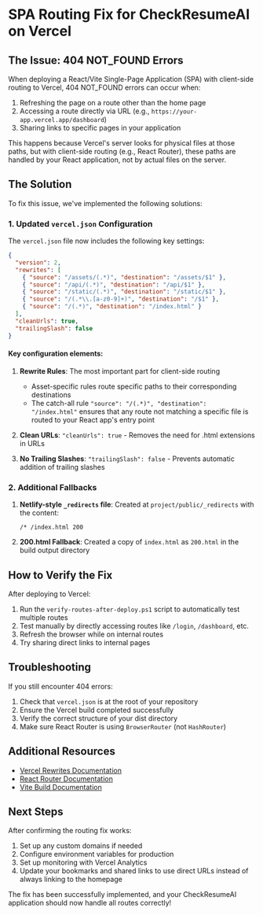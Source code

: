 # SPA Routing Fix for CheckResumeAI on Vercel

## The Issue: 404 NOT_FOUND Errors

When deploying a React/Vite Single-Page Application (SPA) with client-side routing to Vercel, 404 NOT_FOUND errors can occur when:

1. Refreshing the page on a route other than the home page
2. Accessing a route directly via URL (e.g., `https://your-app.vercel.app/dashboard`)
3. Sharing links to specific pages in your application

This happens because Vercel's server looks for physical files at those paths, but with client-side routing (e.g., React Router), these paths are handled by your React application, not by actual files on the server.

## The Solution

To fix this issue, we've implemented the following solutions:

### 1. Updated `vercel.json` Configuration

The `vercel.json` file now includes the following key settings:

```json
{
  "version": 2,
  "rewrites": [
    { "source": "/assets/(.*)", "destination": "/assets/$1" },
    { "source": "/api/(.*)", "destination": "/api/$1" },
    { "source": "/static/(.*)", "destination": "/static/$1" },
    { "source": "/(.*\\.[a-z0-9]+)", "destination": "/$1" },
    { "source": "/(.*)", "destination": "/index.html" }
  ],
  "cleanUrls": true,
  "trailingSlash": false
}
```

#### Key configuration elements:

1. **Rewrite Rules**: The most important part for client-side routing
   - Asset-specific rules route specific paths to their corresponding destinations
   - The catch-all rule `"source": "/(.*)", "destination": "/index.html"` ensures that any route not matching a specific file is routed to your React app's entry point

2. **Clean URLs**: `"cleanUrls": true` - Removes the need for .html extensions in URLs

3. **No Trailing Slashes**: `"trailingSlash": false` - Prevents automatic addition of trailing slashes

### 2. Additional Fallbacks

1. **Netlify-style `_redirects` file**: Created at `project/public/_redirects` with the content:
   ```
   /* /index.html 200
   ```

2. **200.html Fallback**: Created a copy of `index.html` as `200.html` in the build output directory

## How to Verify the Fix

After deploying to Vercel:

1. Run the `verify-routes-after-deploy.ps1` script to automatically test multiple routes
2. Test manually by directly accessing routes like `/login`, `/dashboard`, etc.
3. Refresh the browser while on internal routes
4. Try sharing direct links to internal pages

## Troubleshooting

If you still encounter 404 errors:

1. Check that `vercel.json` is at the root of your repository
2. Ensure the Vercel build completed successfully
3. Verify the correct structure of your dist directory
4. Make sure React Router is using `BrowserRouter` (not `HashRouter`)

## Additional Resources

- [Vercel Rewrites Documentation](https://vercel.com/docs/concepts/projects/project-configuration#rewrites)
- [React Router Documentation](https://reactrouter.com/en/main/start/overview)
- [Vite Build Documentation](https://vitejs.dev/guide/build.html)

## Next Steps

After confirming the routing fix works:

1. Set up any custom domains if needed
2. Configure environment variables for production
3. Set up monitoring with Vercel Analytics
4. Update your bookmarks and shared links to use direct URLs instead of always linking to the homepage

The fix has been successfully implemented, and your CheckResumeAI application should now handle all routes correctly!
